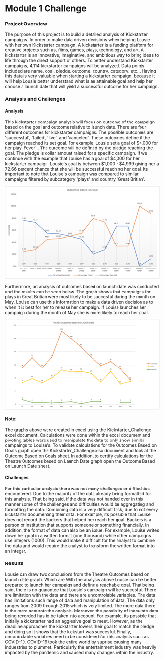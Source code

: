 # Module 1 Challenge
### Project Overview
The purpose of this project is to build a detailed analysis of Kickstarter campaigns. 
In order to make data driven decisions when helping Lousie with her own Kickstarter campaign. A kickstarter is a funding platform for creative projects such as, films, games, plays, technology, and art. A kickstarter is an innovative, imaginative, and ambitious way to bring ideas to life through the direct support of others.
To better understand Kickstarter campaigns, 4,114 kickstarter campaigns will be analyzed. Data points included are name, goal, pledge, outcome, country, category, etc... 
Having this data is very valuable when starting a kickstarter campaign, because it will help Lousie better understand what is an attainable goal and help her choose a launch date that will yield a successful outcome for her campaign.

### Analysis and Challenges

#### Analysis
This kickstarter campaign analysis will focus on outcome of the campaign based on the goal and outcome relative to launch date.
There are four different outcomes for kickstarter campaigns. The possible outcomes are 'successful', 'failed', 'live', and 'canceled'. 
These outcomes define if the campaign reached its set goal. For example, Lousie set a goal of $4,000 for her play 'Fever' . 
The outcome will be defined by the pledge reaching the goal. The pledge is dollar amount raised for a specific campaign.
If we continue with the example that Louise has a goal of $4,000 for her kickstarter campaign. 
Lousie's goal is between $1,000 - $4,999 giving her a 72.66 percent chance that she will be successful reaching her goal. Its important to note that Louise's campaign was compared to similar campaigns filtered by subcategory 'plays' and country 'Great Britian'. 

![Outcomes vs Goals](Outcomes_vs_Goals2.png)

Furthermore, an analysis of outcomes based on launch date was conducted and the results can be seen below. The graph shows that campaigns for plays in Great Britian were most likely to be succesful during the month on May. Louise can use this information to make a data driven decision as to when it is best for her to release her campaign. If Louise launches her campaign during the month of May she is more likely to reach her goal.

![Theater Outcomes Vs Launch](Theater_Outcomes_vs_Launch2.png)

#### Note:
The graphs above were created in excel using the Kickstarter_Challenge excel document. Calculations were done within the excel document and pivoting tables were used to manipulate the data to only show similar campaings to Louise's. To validate calculations for the Outcomes Based on Goals graph open the Kickstarter_Challenge.xlsx document and look at the Outcome Based on Goals sheet. In addition, to certify calculations for the Theatre Outcomes based on Launch Date graph open the Outcome Based on Launch Date sheet.


#### Challenges
For this particular analysis there was not many challenges or difficulties encountered. Due to the majority of the data already being formatted for this analysis. That being said, if the data was not handed over in this manner some of the challenges and difficulties would be aggregating and formatting the data. Combining data is a very difficult task, due to not every kickstarter documenting their data. For example, its possible that Louise does not record the backers that helped her reach her goal. Backers is a person or institution that supports someone or something financially. In addition, the format of data can also be an issue. For example, Louise writes down her goal in a written format (one thousand) while other campaigns use integers (1000). This would make it difficult for the analyst to combine the data and would require the analyst to transform the written format into an integer. 

### Results
Lousie can draw two conclusions from the Theatre Outcomes based on launch date graph. Which are 
With the analysis above Lousie can be better prepared to launch her campaign and define a reachable goal. That being said, there is no guarantee that Lousie's campaign will be succesful. There are limitation with the data and there are uncontrolable variables. The data has limitations such range of data and manipulation of data. The data only ranges from 2009 through 2015 which is very limited. The more data there is the more accurate the analysis. Moreover, the possiblity of inacurate data being recorded has to be taken into account. For example, its possible that initially a kickstarter had an aggresive goal to meet. However, as the deadline approaches the kickstarter lowers their goal to match the pledge and doing so it shows that the kickstart was succesful. Finally, uncontrolable variables need to be considered for this analysis such as COVID-19. COVID-19 took the entire world by suprise causing many induestries to plummet. Particularly the entertainment industry was heavily impacted by the pandemic and caused many changes within the industry.  
